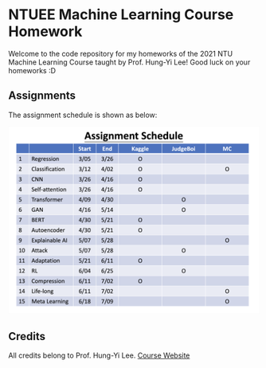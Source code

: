 # **NTUEE Machine Learning Course Homework**

Welcome to the code repository for my homeworks of the 2021 NTU Machine Learning Course taught by Prof. Hung-Yi Lee! Good luck on your homeworks :D

## **Assignments**

The assignment schedule is shown as below:

![Screenshot](/Image/Assignment%20Schedule.png)

## **Credits**

All credits belong to Prof. Hung-Yi Lee. <a href="https://speech.ee.ntu.edu.tw/~hylee/ml/2021-spring.php" target="_blank">Course Website</a>

